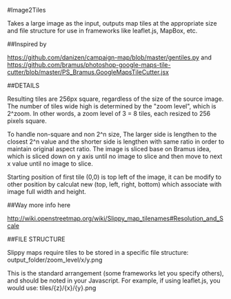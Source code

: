 #Image2Tiles

Takes a large image as the input, outputs map tiles
at the appropriate size and file structure for use
in frameworks like leaflet.js, MapBox, etc.

##Inspired by

https://github.com/danizen/campaign-map/blob/master/gentiles.py and https://github.com/bramus/photoshop-google-maps-tile-cutter/blob/master/PS_Bramus.GoogleMapsTileCutter.jsx

##DETAILS

Resulting tiles are 256px square, regardless of the size of the source image. The number of tiles wide high is determined by the "zoom level", which is
2^zoom. In other words, a zoom level of 3 = 8 tiles, each resized to 256 pixels square.

To handle non-square and non 2^n size, The larger side is lengthen to the closest 2^n value and the shorter side is lengthen with same ratio
in order to maintain original aspect ratio. The image is sliced base on Bramus idea, which is sliced down on y axis until no image to slice and then move to next
x value until no image to slice.

Starting position of first tile (0,0) is top left of the image, it can be modify to other position by calculat new (top, left, right, bottom) which associate with
image full width and height.

##Way more info here

http://wiki.openstreetmap.org/wiki/Slippy_map_tilenames#Resolution_and_Scale

##FILE STRUCTURE

Slippy maps require tiles to be stored in a specific
file structure:
    output_folder/zoom_level/x/y.png

This is the standard arrangement (some frameworks let
you specify others), and should be noted in your Javascript.
For example, if using leaflet.js, you would use:
    tiles/{z}/{x}/{y}.png

